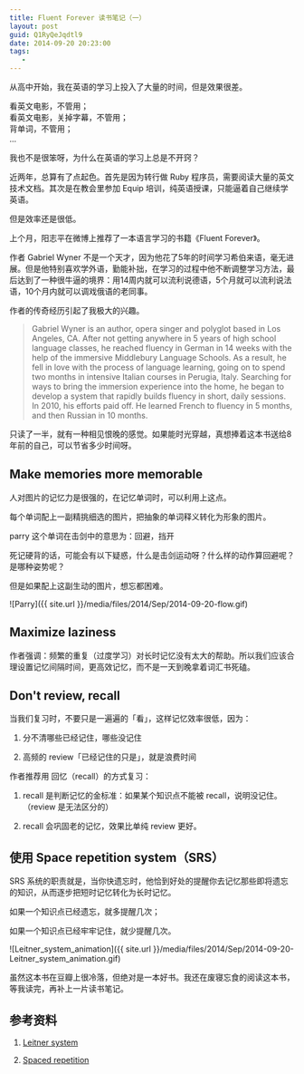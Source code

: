```yaml
---
title: Fluent Forever 读书笔记（一）
layout: post
guid: Q1RyQeJqdtl9
date: 2014-09-20 20:23:00
tags:
   - 
---
```



从高中开始，我在英语的学习上投入了大量的时间，但是效果很差。

看英文电影，不管用；  
看英文电影，关掉字幕，不管用；  
背单词，不管用；  
...

我也不是很笨呀，为什么在英语的学习上总是不开窍？


近两年，总算有了点起色。首先是因为转行做 Ruby 程序员，需要阅读大量的英文技术文档。其次是在教会里参加 Equip 培训，纯英语授课，只能逼着自己继续学英语。

但是效率还是很低。

上个月，阳志平在微博上推荐了一本语言学习的书籍《Fluent Forever》。

作者 Gabriel Wyner 不是一个天才，因为他花了5年的时间学习希伯来语，毫无进展。但是他特别喜欢学外语，勤能补拙，在学习的过程中他不断调整学习方法，最后达到了一种很牛逼的境界：用14周内就可以流利说德语，5个月就可以流利说法语，10个月内就可以调戏俄语的老同事。

作者的传奇经历引起了我极大的兴趣。

> Gabriel Wyner is an author, opera singer and polyglot based in Los Angeles, CA. After not getting anywhere in 5 years of high school language classes, he reached fluency in German in 14 weeks with the help of the immersive Middlebury Language Schools. As a result, he fell in love with the process of language learning, going on to spend two months in intensive Italian courses in Perugia, Italy. Searching for ways to bring the immersion experience into the home, he began to develop a system that rapidly builds fluency in short, daily sessions. In 2010, his efforts paid off. He learned French to fluency in 5 months, and then Russian in 10 months.


只读了一半，就有一种相见恨晚的感觉。如果能时光穿越，真想捧着这本书送给8年前的自己，可以节省多少时间呀。

## Make memories more memorable

人对图片的记忆力是很强的，在记忆单词时，可以利用上这点。

每个单词配上一副精挑细选的图片，把抽象的单词释义转化为形象的图片。

parry 这个单词在击剑中的意思为：回避，挡开

死记硬背的话，可能会有以下疑惑，什么是击剑运动呀？什么样的动作算回避呢？是哪种姿势呢？

但是如果配上这副生动的图片，想忘都困难。

![Parry]({{ site.url }}/media/files/2014/Sep/2014-09-20-flow.gif)

## Maximize laziness

作者强调：频繁的重复（过度学习）对长时记忆没有太大的帮助。所以我们应该合理设置记忆间隔时间，更高效记忆，而不是一天到晚拿着词汇书死磕。

## Don't review, recall

当我们复习时，不要只是一遍遍的「看」，这样记忆效率很低，因为：

1. 分不清哪些已经记住，哪些没记住

2. 高频的 review「已经记住的只是」，就是浪费时间


作者推荐用 回忆（recall）的方式复习：

1. recall 是判断记忆的金标准：如果某个知识点不能被 recall，说明没记住。（review 是无法区分的）

2. recall 会巩固老的记忆，效果比单纯 review 更好。


## 使用 Space repetition system（SRS）

SRS 系统的职责就是，当你快遗忘时，他恰到好处的提醒你去记忆那些即将遗忘的知识，从而逐步把短时记忆转化为长时记忆。

如果一个知识点已经遗忘，就多提醒几次；

如果一个知识点已经牢牢记住，就少提醒几次。

![Leitner_system_animation]({{ site.url }}/media/files/2014/Sep/2014-09-20-Leitner_system_animation.gif)


虽然这本书在豆瓣上很冷落，但绝对是一本好书。我还在废寝忘食的阅读这本书，等我读完，再补上一片读书笔记。


## 参考资料

1. [Leitner system](http://en.wikipedia.org/wiki/Leitner_system)

2. [Spaced repetition](http://en.wikipedia.org/wiki/Spaced_repetition)
